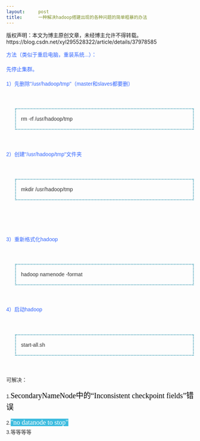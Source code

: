 ```yaml
---
layout:     post
title:      一种解决hadoop搭建出现的各种问题的简单粗暴的办法
---
```

<div id="article_content" class="article_content clearfix csdn-tracking-statistics" data-pid="blog" data-mod="popu_307" data-dsm="post">
								<div class="article-copyright">
					版权声明：本文为博主原创文章，未经博主允许不得转载。					https://blog.csdn.net/xyl295528322/article/details/37978585				</div>
								            <link rel="stylesheet" href="https://csdnimg.cn/release/phoenix/template/css/ck_htmledit_views-f76675cdea.css">
						<div class="htmledit_views" id="content_views">
                
<p style="color:rgb(51,51,51);font-family:verdana, Arial, Helvetica, sans-serif;font-size:14px;line-height:25.200000762939453px;">
<span style="line-height:1.8;color:rgb(51,102,255);"><span>方法（类似于重启电脑，重装系统...）：</span></span></p>
<p style="color:rgb(51,51,51);font-family:verdana, Arial, Helvetica, sans-serif;font-size:14px;line-height:25.200000762939453px;">
<span style="line-height:1.8;color:rgb(51,102,255);"><span>先停止集群。</span></span></p>
<p style="color:rgb(51,51,51);font-family:verdana, Arial, Helvetica, sans-serif;font-size:14px;line-height:25.200000762939453px;">
<span style="line-height:1.8;color:rgb(51,102,255);"><span>1）先删除"/usr/hadoop/tmp"（master和slaves都要删）</span></span></p>
<p style="color:rgb(51,51,51);font-family:verdana, Arial, Helvetica, sans-serif;font-size:14px;line-height:25.200000762939453px;">
 </p>
<blockquote style="border:2px dotted rgb(57,154,178);color:rgb(51,51,51);font-family:verdana, Arial, Helvetica, sans-serif;font-size:14px;line-height:25.200000762939453px;">
<p>rm -rf /usr/hadoop/tmp</p>
</blockquote>
<p style="color:rgb(51,51,51);font-family:verdana, Arial, Helvetica, sans-serif;font-size:14px;line-height:25.200000762939453px;">
 </p>
<p style="color:rgb(51,51,51);font-family:verdana, Arial, Helvetica, sans-serif;font-size:14px;line-height:25.200000762939453px;">
<span style="line-height:1.8;color:rgb(51,102,255);"><span>2）创建"/usr/hadoop/tmp"文件夹</span></span></p>
<p style="color:rgb(51,51,51);font-family:verdana, Arial, Helvetica, sans-serif;font-size:14px;line-height:25.200000762939453px;">
 </p>
<blockquote style="border:2px dotted rgb(57,154,178);color:rgb(51,51,51);font-family:verdana, Arial, Helvetica, sans-serif;font-size:14px;line-height:25.200000762939453px;">
<p>mkdir /usr/hadoop/tmp</p>
</blockquote>
<p style="color:rgb(51,51,51);font-family:verdana, Arial, Helvetica, sans-serif;font-size:14px;line-height:25.200000762939453px;">
 </p>
<p style="color:rgb(51,51,51);font-family:verdana, Arial, Helvetica, sans-serif;font-size:14px;line-height:25.200000762939453px;">
<span style="line-height:1.8;color:rgb(51,102,255);"><span>　</span></span></p>
<p style="color:rgb(51,51,51);font-family:verdana, Arial, Helvetica, sans-serif;font-size:14px;line-height:25.200000762939453px;">
<span style="line-height:1.8;color:rgb(51,102,255);"><span>3）重新格式化hadoop</span></span></p>
<p style="color:rgb(51,51,51);font-family:verdana, Arial, Helvetica, sans-serif;font-size:14px;line-height:25.200000762939453px;">
 </p>
<blockquote style="border:2px dotted rgb(57,154,178);color:rgb(51,51,51);font-family:verdana, Arial, Helvetica, sans-serif;font-size:14px;line-height:25.200000762939453px;">
<p>hadoop namenode -format</p>
</blockquote>
<p style="color:rgb(51,51,51);font-family:verdana, Arial, Helvetica, sans-serif;font-size:14px;line-height:25.200000762939453px;">
 </p>
<p style="color:rgb(51,51,51);font-family:verdana, Arial, Helvetica, sans-serif;font-size:14px;line-height:25.200000762939453px;">
<span style="line-height:1.8;color:rgb(51,102,255);"><span>4）启动hadoop</span></span></p>
<p style="color:rgb(51,51,51);font-family:verdana, Arial, Helvetica, sans-serif;font-size:14px;line-height:25.200000762939453px;">
 </p>
<blockquote style="border:2px dotted rgb(57,154,178);color:rgb(51,51,51);font-family:verdana, Arial, Helvetica, sans-serif;font-size:14px;line-height:25.200000762939453px;">
<p>start-all.sh</p>
</blockquote>
<p style="color:rgb(51,51,51);font-family:verdana, Arial, Helvetica, sans-serif;font-size:14px;line-height:25.200000762939453px;">
 </p>
<p style="color:rgb(51,51,51);font-family:verdana, Arial, Helvetica, sans-serif;font-size:14px;line-height:25.200000762939453px;">
可解决：</p>
<p style="color:rgb(51,51,51);font-family:verdana, Arial, Helvetica, sans-serif;font-size:14px;line-height:25.200000762939453px;">
1.<a href="http://blog.csdn.net/aquester/article/details/24097287" rel="nofollow" style="color:rgb(0,0,0);text-decoration:none;font-family:'Microsoft YaHei';font-size:20px;line-height:30px;">SecondaryNameNode中的“Inconsistent checkpoint fields”错误</a></p>
<p style="color:rgb(51,51,51);font-family:verdana, Arial, Helvetica, sans-serif;font-size:14px;line-height:25.200000762939453px;">
2.<span style="background-color:rgb(61,188,223);color:rgb(255,255,255);font-family:'Microsoft Yahei';font-size:18px;">"no datanode to stop"</span><br>
3.等等等等</p>
            </div>
                </div>